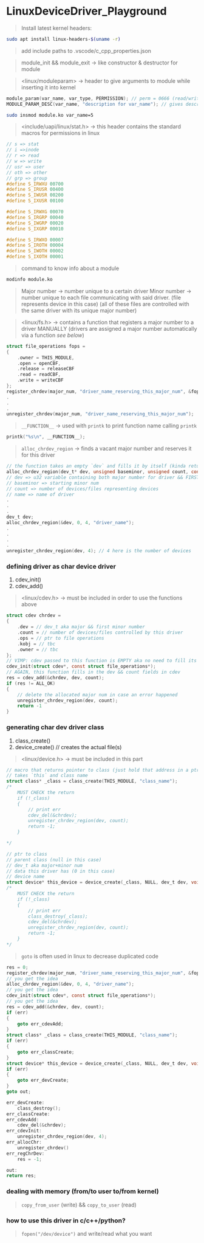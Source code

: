 # LinuxDeviceDriver_Playground

> Install latest kernel headers:
```bash
sudo apt install linux-headers-$(uname -r)
```

> add include paths to .vscode/c_cpp_properties.json


> module_init && module_exit &rarr; like constructor & destructor for module


> <linux/moduleparam> &rarr; header to give arguments to module while inserting it into kernel
```c
module_param(var_name, var_type, PERMISSION); // perm = 0666 (read/write for user/group/others) (give it 0 to make it invisible in your fs) (or use the permission macros in stat.h)
MODULE_PARAM_DESC(var_name, "description for var_name"); // gives description for the param (gets printed when using modinfo)
```

```bash
sudo insmod module.ko var_name=5
```

> <include/uapi/linux/stat.h> &rarr; this header contains the standard macros for permissions in linux
```c
// s => stat
// i =>inode
// r => read
// w => write
// usr => user
// oth => other
// grp => group
#define S_IRWXU 00700
#define S_IRUSR 00400
#define S_IWUSR 00200
#define S_IXUSR 00100

#define S_IRWXG 00070
#define S_IRGRP 00040
#define S_IWGRP 00020
#define S_IXGRP 00010

#define S_IRWXO 00007
#define S_IROTH 00004
#define S_IWOTH 00002
#define S_IXOTH 00001
```

> command to know info about a module
```bash
modinfo module.ko
```

> Major number &rarr; number unique to a certain driver
> Minor number &rarr; number unique to each file communicating with said driver. (file represents device in this case) (all of these files are controlled with the same driver with its unique major number)

> <linux/fs.h> &rarr; contains a function that registers a major number to a driver MANUALLY (drivers are assigned a major number automatically via a function *see below*)
```c
struct file_operations fops = 
{
    .owner = THIS_MODULE,
    .open = openCBF,
    .release = releaseCBF
    .read = readCBF,
    .write = writeCBF
};
register_chrdev(major_num, "driver_name_reserving_this_major_num", &fops); 
.
.
.
unregister_chrdev(major_num, "driver_name_reserving_this_major_num");
```

> `__FUNCTION__` &rarr; used with `printk` to print function name calling `printk`
```c
printk("%s\n", __FUNCTION__);
```

> `alloc_chrdev_region` &rarr; finds a vacant major number and reserves it for this driver
```c
// the function takes an empty `dev` and fills it by itself (kinda returns it)
alloc_chrdev_region(dev_t* dev, unsigned baseminor, unsigned count, const char* name);
// dev => u32 variable containing both major number for driver && FIRST minor number
// baseminor => starting minor num 
// count => number of devices/files representing devices
// name => name of driver
.
.
.
dev_t dev;
alloc_chrdev_region(&dev, 0, 4, "driver_name");
.
.
.
.
unregister_chrdev_region(dev, 4); // 4 here is the number of devices
```

### defining driver as char device driver
1. cdev_init()
1. cdev_add()

> <linux/cdev.h> &rarr; must be included in order to use the functions above

```c
struct cdev chrdev = 
{
    .dev = // dev_t aka major && first minor number
    .count = // number of devices/files controlled by this driver
    .ops = // ptr to file operations 
    .kobj = // tbc
    .owner = // tbc
};
// VIMP: cdev passed to this function is EMPTY aka no need to fill its fields since the function itself does this for you
cdev_init(struct cdev*, const struct file_operations*);
// AGAIN, this function fills in the dev && count fields in cdev
res = cdev_add(&chrdev, dev, count);
if (res != ALL_OK)
{
    // delete the allocated major num in case an error happened
    unregister_chrdev_region(dev, count);
    return -1
}
```

### generating char dev driver class
1. class_create()
1. device_create() // creates the actual file(s)

> <linux/device.h> &rarr; must be included in this part

```c
// macro that returns pointer to class (just hold that address in a ptr, no need to fill any of the fields yourself)
// takes `this` and class name
struct class* _class = class_create(THIS_MODULE, "class_name");
/*
    MUST CHECK the return
    if (!_class)
    {
        // print err
        cdev_del(&chrdev);
        unregister_chrdev_region(dev, count);
        return -1;
    }

*/

// ptr to class
// parent class (null in this case)
// dev_t aka major+minor num
// data this driver has (0 in this case)
// device name
struct device* this_device = device_create(_class, NULL, dev_t dev, void drvdata, const char* fmt, ...);
/*
    MUST CHECK the return
    if (!_class)
    {
        // print err
        class_destroy(_class);
        cdev_del(&chrdev);
        unregister_chrdev_region(dev, count);
        return -1;
    }
*/
```

> `goto` is often used in linux to decrease duplicated code

```c
res = 0;
register_chrdev(major_num, "driver_name_reserving_this_major_num", &fops); 
// you get the idea
alloc_chrdev_region(&dev, 0, 4, "driver_name");
// you get the idea
cdev_init(struct cdev*, const struct file_operations*);
// you get the idea
res = cdev_add(&chrdev, dev, count);
if (err)
{
    goto err_cdevAdd;
}
struct class* _class = class_create(THIS_MODULE, "class_name");
if (err)
{
    goto err_classCreate;
}
struct device* this_device = device_create(_class, NULL, dev_t dev, void drvdata, const char* fmt, ...);
if (err)
{
    goto err_devCreate;
}
goto out;

err_devCreate:
    class_destroy();
err_classCreate:
err_cdevAdd:
    cdev_del(&chrdev);
err_cdevInit:
    unregister_chrdev_region(dev, 4); 
err_allocChr:
    unregister_chrdev()
err_regChrDev:
    res = -1;

out:
return res;

```


### dealing with memory (from/to user to/from kernel)
> `copy_from_user` (write) && `copy_to_user` (read)

### how to use this driver in c/c++/python?
> `fopen("/dev/device")` and write/read what you want

